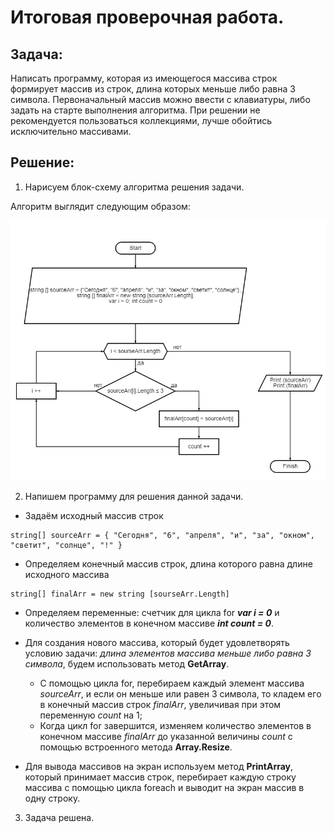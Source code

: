 # Итоговая проверочная работа.
## Задача:
Написать программу, которая из имеющегося массива строк формирует массив из строк, длина которых меньше либо равна 3 символа. Первоначальный массив можно ввести с клавиатуры, либо задать на старте выполнения алгоритма. При решении не рекомендуется пользоваться коллекциями, лучше обойтись исключительно массивами.

## Решение:
1. Нарисуем блок-схему алгоритма решения задачи.

Алгоритм выглядит следующим образом:

![Блок-схема](diagram.jpg)


2. Напишем программу для решения данной задачи.

+ Задаём исходный массив строк
```
string[] sourceArr = { "Сегодня", "6", "апреля", "и", "за", "окном", "светит", "солнце", "!" }
```
+ Определяем конечный массив строк, длина которого равна длине исходного массива
```
string[] finalArr = new string [sourseArr.Length]
```
+ Определяем переменные: счетчик для цикла for ***var i = 0*** и количество элементов в конечном массиве ***int count = 0***.

+ Для создания нового массива, который будет удовлетворять условию задачи: *длина элементов массива меньше либо равна 3 символа*, будем использовать метод **GetArray**.
    + С помощью цикла for, перебираем каждый элемент массива *sourceArr*, и если он меньше или равен 3 символа, то кладем его в конечный массив строк *finalArr*, увеличивая при этом переменную *count* на 1;
    + Когда цикл for завершится, изменяем количество элементов в конечном массиве *finalArr* до указанной величины *count* с помощью встроенного метода **Array.Resize**.
+ Для вывода массивов на экран используем метод **PrintArray**, который принимает массив строк, перебирает каждую строку массива с помощью цикла foreach и выводит на экран массив в одну строку.
3. Задача решена.

